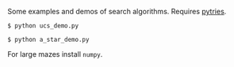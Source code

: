 Some examples and demos of search algorithms. Requires [pytries](https://github.com/stuntgoat/pytries "Github repository of stuntgoat/pytries").

    $ python ucs_demo.py

    $ python a_star_demo.py

For large mazes install `numpy`.
